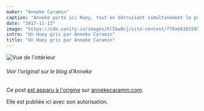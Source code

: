 ```yaml
---
maker: "Anneke Caramin"
caption: "Anneke porte ici Huey, tout en détruisant simultanément le patriarcat en refusant de sourire."
date: "2017-11-13"
image: "https://cdn.sanity.io/images/hl5bw8cj/site-content/f70ab6381595eaff09641462c31b6b20121a1e3a-970x776.jpg"
intro: "Un Huey gris par Anneke Caramin"
title: "Un Huey gris par Anneke Caramin"
---
```


![Vue de l'intérieur](https://posts.freesewing.org/uploads/anneke_huey_facing_8c3874be29.jpg "Vue de l'intérieur")

<Note>

###### Voir l'original sur le blog d'Anneke
Ce post [est apparu à l'origine](http://www.annekecaramin.com/2017/11/pleasure-dot-loathing-dot-huey-dot.html) 
sur [annekecaramin.com](http://www.annekecaramin.com/).

Elle est publiée ici avec son autorisation.

</Note>
